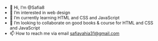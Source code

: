 - 👋 Hi, I’m @Safia8
- 👀 I’m interested in web design
- 🌱 I’m currently learning HTML and CSS and JavaScript
- 💞️ I’m looking to collaborate on good books & course for HTML and CSS and JavaScript
- 📫 How to reach me via email safiayahia31@gmail.com

<!---
Safia8/Safia8 is a ✨ special ✨ repository because its `README.md` (this file) appears on your GitHub profile.
You can click the Preview link to take a look at your changes.
--->
